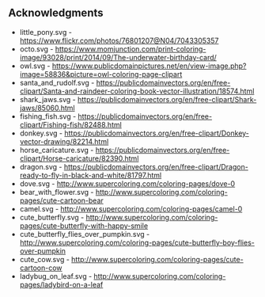 ## Acknowledgments 

* little_pony.svg - https://www.flickr.com/photos/76801207@N04/7043305357
* octo.svg - https://www.momjunction.com/print-coloring-image/93028/print/2014/09/The-underwater-birthday-card/
* owl.svg - https://www.publicdomainpictures.net/en/view-image.php?image=58836&picture=owl-coloring-page-clipart
* santa_and_rudolf.svg - https://publicdomainvectors.org/en/free-clipart/Santa-and-raindeer-coloring-book-vector-illustration/18574.html
* shark_jaws.svg - https://publicdomainvectors.org/en/free-clipart/Shark-jaws/85060.html
* fishing_fish.svg - https://publicdomainvectors.org/en/free-clipart/Fishing-fish/82488.html
* donkey.svg - https://publicdomainvectors.org/en/free-clipart/Donkey-vector-drawing/82214.html
* horse_caricature.svg - https://publicdomainvectors.org/en/free-clipart/Horse-caricature/82390.html
* dragon.svg - https://publicdomainvectors.org/en/free-clipart/Dragon-ready-to-fly-in-black-and-white/81797.html
* dove.svg - http://www.supercoloring.com/coloring-pages/dove-0
* bear_with_flower.svg - http://www.supercoloring.com/coloring-pages/cute-cartoon-bear
* camel.svg - http://www.supercoloring.com/coloring-pages/camel-0
* cute_butterfly.svg - http://www.supercoloring.com/coloring-pages/cute-butterfly-with-happy-smile
* cute_butterfly_flies_over_pumpkin.svg - http://www.supercoloring.com/coloring-pages/cute-butterfly-boy-flies-over-pumpkin
* cute_cow.svg - http://www.supercoloring.com/coloring-pages/cute-cartoon-cow
* ladybug_on_leaf.svg - http://www.supercoloring.com/coloring-pages/ladybird-on-a-leaf
